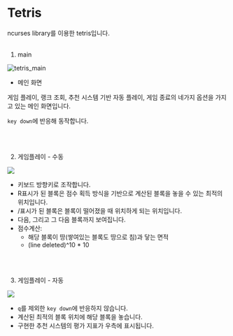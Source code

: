 # Tetris

ncurses library를 이용한 tetris입니다.
<br>
<br>

1. main

<img src="https://user-images.githubusercontent.com/89072013/210091402-1c8c1fe0-ed8e-4df4-b6ba-49e3c030d18f.png" alt="tetris_main">

- 메인 화면

게임 플레이, 랭크 조회, 추천 시스템 기반 자동 플레이, 게임 종료의 네가지 옵션을 가지고 있는 메인 화면입니다.

`key down`에 반응해 동작합니다.

<br>
<br>

2. 게임플레이 - 수동

<img src="https://user-images.githubusercontent.com/89072013/210091650-e732f939-29db-4442-b7e9-1e59426d5934.png">

- 키보드 방향키로 조작합니다.
- R표시가 된 블록은 점수 획득 방식을 기반으로 계산된 블록을 놓을 수 있는 최적의 위치입니다.
- /표시가 된 블록은 블록이 떨어졌을 때 위치하게 되는 위치입니다.
- 다음, 그리고 그 다음 블록까지 보여집니다.
- 점수계산:
    - 해당 블록이 땅(쌓여있는 블록도 땅으로 침)과 닿는 면적
    - (line deleted)^10 * 10
<br>
<br>


3. 게임플레이 - 자동

<img src="https://user-images.githubusercontent.com/89072013/210093289-6ebc9d28-7b3f-4b52-a513-45aeb77bb1f9.png">

- `q`를 제외한 `key down`에 반응하지 않습니다.
- 계산된 최적의 블록 위치에 해당 블록을 놓습니다.
- 구현한 추천 시스템의 평가 지표가 우측에 표시됩니다.